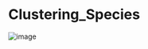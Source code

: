 # Clustering_Species



![image](https://github.com/VikhyatChoppa/Clustering_Sepcies/assets/51722249/860a96f0-a287-4596-8284-973ab044c897)
